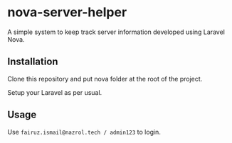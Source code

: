 # nova-server-helper
A simple system to keep track server information developed using Laravel Nova.

## Installation

Clone this repository and put nova folder at the root of the project.

Setup your Laravel as per usual.

## Usage

Use `fairuz.ismail@nazrol.tech / admin123` to login.


